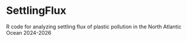 # SettlingFlux
R code for analyzing settling flux of plastic pollution in the North Atlantic Ocean 2024-2026